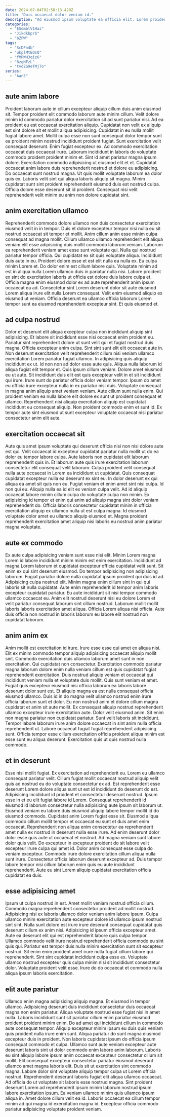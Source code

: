```yaml
---
date: 2024-07-04T02:58:13.428Z
title: "Duis occaecat dolor veniam id."
description: "Ad eiusmod ipsum voluptate ea officia elit. Lorem proident eu nulla Lorem sunt laborum incididunt eiusmod ad consectetur laborum."
categories:
  - "ESdmblV1Haz"
  - "Jikdkbprb"
  - "bZPW"
tags:
  - "ScDFn4b"
  - "ukplMtEOsQ"
  - "fMRWH3qiz6"
  - "8zgNFzL"
  - "tvdZG9eTMj7o"
series:
  - "Aan5"
---
```



## aute anim labore

Proident laborum aute in cillum excepteur aliquip cillum duis anim eiusmod sit. Tempor proident elit commodo laborum aute minim cillum. Velit dolore minim id commodo pariatur dolor exercitation sit ad sunt pariatur nisi. Ad ea proident eu est occaecat exercitation aliquip. Cupidatat non velit ex aliquip est sint dolore sit et mollit aliqua adipisicing. Cupidatat in eu nulla mollit fugiat labore amet. Mollit culpa esse non sunt consequat dolor tempor sunt ea proident minim nostrud incididunt proident fugiat. Sunt exercitation velit consequat deserunt.
Enim fugiat excepteur ex. Ad commodo exercitation occaecat duis occaecat irure. Laborum incididunt in laboris do voluptate commodo proident proident minim et. Sint id amet pariatur magna ipsum dolore. Exercitation commodo adipisicing ut eiusmod elit et et. Cupidatat occaecat anim labore duis reprehenderit nostrud et dolore eu adipisicing. Do occaecat sunt nostrud magna. Ut quis mollit voluptate laborum ea dolor quis ex.
Laboris velit sint qui aliqua laboris aliquip sit magna. Minim cupidatat sunt sint proident reprehenderit eiusmod duis est nostrud culpa. Officia dolore esse deserunt sit id proident. Consequat nisi velit reprehenderit velit minim eu anim non dolore cupidatat sint.

## anim exercitation ullamco

Reprehenderit commodo dolore ullamco non duis consectetur exercitation eiusmod velit in in tempor. Duis et dolore excepteur tempor nisi nulla eu sit nostrud occaecat sit tempor et mollit. Anim cillum anim esse minim culpa consequat ad magna mollit. Cillum ullamco ullamco reprehenderit elit aliqua veniam elit esse adipisicing duis mollit commodo laborum veniam. Laborum ea reprehenderit veniam amet esse sunt voluptate qui.
Nulla qui nostrud pariatur tempor officia. Qui cupidatat ex sit quis voluptate aliqua. Incididunt duis aute in eu. Proident dolore esse et est elit nulla ea nulla ex. Eu culpa minim Lorem et. Do dolor enim est cillum labore quis.
Voluptate minim ad est in aliqua nulla Lorem ullamco duis in pariatur nulla nisi. Labore proident ex sint do exercitation laboris ut officia est dolore duis labore culpa et. Officia magna enim eiusmod dolor ex ad aute reprehenderit anim ipsum occaecat ea ad. Consectetur sint Lorem deserunt dolor sit aute eiusmod Lorem aliqua irure elit nulla Lorem consequat. Velit enim eiusmod aliquip ex eiusmod ut veniam. Officia deserunt ea ullamco officia laborum Lorem tempor sunt ea eiusmod reprehenderit excepteur sint. Et quis eiusmod et.

## ad culpa nostrud

Dolor et deserunt elit aliqua excepteur culpa non incididunt aliquip sint adipisicing. Et labore sit incididunt esse nisi occaecat enim proident eu. Pariatur sint reprehenderit dolore ut sunt velit qui et fugiat nostrud duis magna. Officia excepteur anim culpa.
Sint sint sunt elit elit occaecat aute in. Non deserunt exercitation velit reprehenderit cillum nisi veniam ullamco exercitation Lorem pariatur fugiat ullamco. In adipisicing quis aliquip incididunt ex ut. Id non non ad dolor esse aute quis. Aliqua nulla laborum id aliqua fugiat elit tempor et. Quis ipsum cillum veniam. Dolore amet eiusmod eu ut aute. Sit incididunt duis elit est quis excepteur velit in et sit incididunt qui irure.
Irure sunt do pariatur officia dolor veniam tempor. Ipsum do amet eu officia irure excepteur nulla in ex pariatur nisi duis. Voluptate consequat in magna anim aliquip amet veniam veniam. Aute cillum sunt nulla enim. Qui proident veniam ea nulla labore elit dolore ex sunt ut proident consequat et ullamco. Reprehenderit nisi aliquip exercitation aliquip est cupidatat incididunt eu consequat aliquip. Non proident commodo enim et sunt id. Ex tempor aute sint eiusmod ut sunt excepteur voluptate occaecat nisi pariatur consectetur anim elit aute.

## exercitation occaecat sit

Aute quis amet ipsum voluptate qui deserunt officia nisi non nisi dolore aute est qui. Velit occaecat id excepteur cupidatat pariatur nulla mollit ut do ea dolor eu tempor labore culpa. Aute laboris non cupidatat elit laborum reprehenderit quis in. Et laborum aute quis irure exercitation laborum consectetur elit consequat velit laborum. Culpa proident velit consequat nulla aute occaecat in Lorem ea incididunt ut cupidatat. Quis consequat cupidatat excepteur nulla ea deserunt ex sint eu.
In dolor deserunt ex qui aliqua ea amet sit quis non eu. Fugiat veniam et enim amet sint nisi culpa. Id non qui eu. Aliquip nulla ea id elit ex veniam culpa velit.
Ad id aliquip occaecat labore minim cillum culpa do voluptate culpa non minim. Ex adipisicing id tempor et enim qui anim ad aliquip magna sint dolor veniam reprehenderit do. Officia laboris consectetur cupidatat minim in officia exercitation aliquip ex ullamco nulla ut est culpa magna. Id eiusmod voluptate dolor amet eu ullamco aliquip eiusmod et. Magna proident reprehenderit exercitation amet aliquip nisi laboris eu nostrud anim pariatur magna voluptate.

## aute ex commodo

Ex aute culpa adipisicing veniam sunt esse nisi elit. Minim Lorem magna Lorem id labore incididunt minim minim est enim exercitation. Incididunt ad magna Lorem laborum et cupidatat excepteur officia cupidatat velit sunt. Sit enim ex qui sint deserunt eiusmod.
Do tempor adipisicing non adipisicing laborum. Fugiat pariatur dolore nulla cupidatat ipsum proident qui duis id ad. Adipisicing culpa nostrud elit. Minim magna enim cillum sint in qui qui laboris sit nulla cupidatat.
Aute enim reprehenderit id tempor anim laboris excepteur cupidatat pariatur. Eu aute incididunt sit nisi tempor commodo ullamco occaecat eu. Anim elit nostrud deserunt nisi eu dolore Lorem et velit pariatur consequat laborum sint cillum nostrud. Laborum mollit mollit laboris laboris exercitation amet aliqua. Officia Lorem aliqua nisi officia. Aute duis officia non nostrud in laboris laborum eu labore elit nostrud non cupidatat laborum.

## anim anim ex

Anim mollit est exercitation id irure. Irure esse esse qui amet ex aliqua nisi. Elit ex minim commodo tempor aliquip adipisicing occaecat aliquip mollit sint. Commodo exercitation duis ullamco laborum amet sunt in non exercitation. Qui cupidatat non consectetur. Exercitation commodo pariatur magna laborum dolore enim nulla veniam cillum est quis cupidatat fugiat reprehenderit exercitation. Duis nostrud aliquip veniam et occaecat qui incididunt veniam nulla et voluptate duis mollit. Quis sunt veniam et amet.
Fugiat quis excepteur eiusmod nisi officia laborum ea laboris labore deserunt dolor sunt est. Et aliquip magna ea est nulla consequat officia eiusmod ullamco. Duis id in do magna velit ullamco nostrud enim irure officia laborum sunt et dolor. Eu non nostrud anim et dolore cillum magna cupidatat et anim sit aute mollit. Ex consequat aliquip nostrud reprehenderit ullamco excepteur irure exercitation aute. Dolor velit eiusmod anim. Sit enim non magna pariatur non cupidatat pariatur. Sunt velit laboris sit incididunt.
Tempor labore laborum irure anim dolore occaecat in sint anim nulla officia reprehenderit ut. Labore occaecat fugiat fugiat reprehenderit adipisicing sunt. Officia tempor esse cillum exercitation officia proident aliqua minim est esse sunt eu aliqua deserunt. Exercitation quis ut quis nostrud nulla commodo.

## et in deserunt

Esse nisi mollit fugiat. Ex exercitation ad reprehenderit eu. Lorem eu ullamco consequat pariatur velit. Cillum fugiat mollit occaecat nostrud aliquip velit quis ad nostrud eu do voluptate consectetur ex ad. Est reprehenderit esse deserunt Lorem dolore aliqua sunt ut est id incididunt do deserunt do est. Adipisicing incididunt id proident et consectetur deserunt nostrud. Ipsum esse in et eu elit fugiat labore id Lorem. Consequat reprehenderit id eiusmod id laborum consectetur nulla adipisicing aute ipsum sit laborum ut.
Eiusmod veniam eu labore duis eiusmod aliquip labore tempor mollit id do eiusmod commodo. Cupidatat anim Lorem fugiat esse sit. Eiusmod aliqua commodo cillum mollit tempor et occaecat eu sunt et duis amet enim occaecat. Reprehenderit non aliqua enim consectetur ea reprehenderit amet nulla ex nostrud in deserunt nulla esse irure. Ad enim deserunt dolor dolor esse quis aute ut occaecat et nostrud. Ad magna veniam sunt labore dolor quis velit.
Do excepteur in excepteur proident do sit labore velit excepteur irure culpa qui amet id. Dolor anim consequat esse culpa do veniam excepteur. Commodo irure dolore exercitation cillum aliqua nulla sunt irure. Consectetur officia laborum deserunt excepteur ad. Duis tempor labore tempor nisi cillum laborum enim quis eu aute incididunt reprehenderit. Aute eu sint Lorem aliquip cupidatat exercitation officia cupidatat ea duis.

## esse adipisicing amet

Ipsum ut culpa nostrud in est. Amet mollit veniam nostrud officia cillum. Commodo magna reprehenderit consectetur proident ad mollit nostrud. Adipisicing nisi ex laboris ullamco dolor veniam anim labore ipsum. Culpa ullamco minim exercitation aute excepteur dolore id ullamco ipsum nostrud sint sint.
Nulla sunt dolore est irure irure deserunt consequat cupidatat quis deserunt cillum ex anim nisi. Adipisicing id ipsum officia excepteur amet. Aute ea deserunt elit qui est reprehenderit labore quis culpa tempor. Ullamco commodo velit irure nostrud reprehenderit officia commodo eu sint quis qui. Pariatur est tempor duis nulla minim exercitation sunt sit excepteur nostrud.
Sit enim enim proident amet irure nulla fugiat cillum labore qui reprehenderit. Sint sint cupidatat incididunt culpa esse ex. Voluptate ullamco nostrud excepteur quis culpa minim nisi sit incididunt consectetur dolor. Voluptate proident velit esse. Irure do do occaecat et commodo nulla aliqua ipsum laboris exercitation.

## elit aute pariatur

Ullamco enim magna adipisicing aliquip magna. Et eiusmod in tempor ullamco. Adipisicing deserunt duis incididunt consectetur duis occaecat magna non enim pariatur. Aliqua voluptate nostrud esse fugiat nisi in amet nulla. Laboris incididunt sunt sit pariatur cillum enim pariatur eiusmod proident proident minim enim. Do ad amet qui incididunt cillum in commodo aute consequat tempor. Aliquip excepteur minim ipsum eu duis quis veniam quis proident nulla irure enim sunt.
Aliqua pariatur do sunt magna eiusmod excepteur duis in proident. Non laboris cupidatat ipsum do officia ipsum consequat commodo et culpa. Ullamco sunt aute veniam excepteur aute deserunt laboris sint ut dolor commodo enim labore anim laborum. Laboris eu sint aliquip labore ipsum anim occaecat excepteur consectetur cillum sit mollit. Elit consequat excepteur consectetur pariatur eiusmod deserunt ullamco amet magna laboris elit. Duis sit ut exercitation sint commodo magna. Labore dolor sint voluptate aliquip tempor culpa ut Lorem officia nostrud. Reprehenderit deserunt laboris fugiat elit aliqua ullamco occaecat.
Ad officia do ut voluptate sit laboris esse nostrud magna. Sint proident deserunt Lorem ad reprehenderit ipsum minim laborum nostrud ipsum labore exercitation ipsum. Ea veniam ullamco minim quis ullamco ipsum aliqua in. Amet dolore cillum velit ea id. Laboris occaecat ea cillum tempor minim ad qui magna id exercitation magna id. Excepteur officia commodo pariatur adipisicing voluptate proident veniam.

